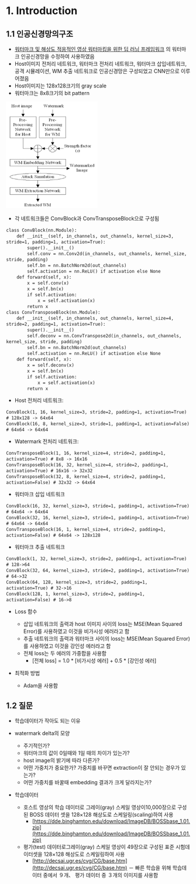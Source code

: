 # 1. Introduction
## 1.1 인공신경망의구조
- [워터마크 및 해상도 적응적인 영상 워터마킹을 위한 딥 러닝 프레임워크](https://scienceon.kisti.re.kr/commons/util/originalView.do?cn=JAKO202011263332864&dbt=JAKO&koi=KISTI1.1003%2FJNL.JAKO202011263332864)
   의 워터마크 인공신경망을 수정하여 사용하였음
- Host이미지 전처리 네트워크, 워터마크 전처리 네트워크, 워터마크 삽입네트워크, 공격 시뮬레이션, WM 추출 네트워크로 인공신경망은 구성되었고 CNN만으로 이루어졌음
- Host이미지는 128x128크기의 gray scale
- 워터마크는 8x8크기의 bit pattern

<img width="250" src="framework.png">

- 각 네트워크들은 ConvBlock과 ConvTransposeBlock으로 구성됨
```
class ConvBlock(nn.Module):
    def __init__(self, in_channels, out_channels, kernel_size=3, stride=1, padding=1, activation=True):
        super().__init__()
        self.conv = nn.Conv2d(in_channels, out_channels, kernel_size, stride, padding)
        self.bn = nn.BatchNorm2d(out_channels)
        self.activation = nn.ReLU() if activation else None
    def forward(self, x):
        x = self.conv(x)
        x = self.bn(x)
        if self.activation:
            x = self.activation(x)
        return x
class ConvTransposeBlock(nn.Module):
    def __init__(self, in_channels, out_channels, kernel_size=4, stride=2, padding=1, activation=True):
        super().__init__()
        self.deconv = nn.ConvTranspose2d(in_channels, out_channels, kernel_size, stride, padding)
        self.bn = nn.BatchNorm2d(out_channels)
        self.activation = nn.ReLU() if activation else None
    def forward(self, x):
        x = self.deconv(x)
        x = self.bn(x)
        if self.activation:
            x = self.activation(x)
        return x
```

- Host 전처리 네트워크:
```
ConvBlock(1, 16, kernel_size=3, stride=2, padding=1, activation=True) # 128x128 -> 64x64
ConvBlock(16, 8, kernel_size=3, stride=1, padding=1, activation=False) # 64x64 -> 64x64
```
- Watermark 전처리 네트워크:
```
ConvTransposeBlock(1, 16, kernel_size=4, stride=2, padding=1, activation=True) # 8x8 -> 16x16
ConvTransposeBlock(16, 32, kernel_size=4, stride=2, padding=1, activation=True) # 16x16 -> 32x32
ConvTransposeBlock(32, 8, kernel_size=4, stride=2, padding=1, activation=False) # 32x32 -> 64x64
```

- 워터마크 삽입 네트워크
```
ConvBlock(16, 32, kernel_size=3, stride=1, padding=1, activation=True) # 64x64 -> 64x64
ConvBlock(32, 16, kernel_size=3, stride=1, padding=1, activation=True) # 64x64 -> 64x64
ConvTransposeBlock(16, 1, kernel_size=4, stride=2, padding=1, activation=False) # 64x64 -> 128x128
```

- 워터마크 추출 네트워크
```
ConvBlock(1, 32, kernel_size=3, stride=2, padding=1, activation=True)   # 128->64
ConvBlock(32, 64, kernel_size=3, stride=2, padding=1, activation=True)  # 64->32
ConvBlock(64, 128, kernel_size=3, stride=2, padding=1, activation=True) # 32->16
ConvBlock(128, 1, kernel_size=3, stride=2, padding=1, activation=False) # 16->8
```

- Loss 함수
   - 삽입 네트워크의 출력과 host 이미지 사이의 loss는 MSE(Mean Squared Error)를 사용하였고 이것을 비가시성 에러라고 함
   - 추출 네트워크의 출력과 워터마크 사이의 loss는 MSE(Mean Squared Error)를 사용하였고 이것을 강인성 에러라고 함
   - 전체 loss는 두 에러의 가중합을 사용함
      - [전체 loss]  = 1.0 * [비가시성 에러] + 0.5 * [강인성 에러]

- 최적화 방법
   - Adam을 사용함

 ## 1.2 질문
 - 학습데이터가 작아도 되는 이유
 - watermark delta의 모양
    -  주기적인가?
    -  워터마크의 값이 0일때와 1일 때의 차이가 있는가?
    -  host image의 밝기에 따라 다른가?
    -  어떤 가중치가 중요한가? 가중치를 바꾸면 extraction이 잘 안되는 경우가 있는가?
    -  어떤 가중치를 바꿀때 embedding 결과가 크게 달라지는가?

- 학습데이터
   - 호스트 영상의 학습 데이터로 그레이(gray) 스케일 영상이10,000장으로 구성된 BOSS 데이터 셋을 128×128 해상도로 스케일링(scaling)하여 사용
      - [https://dde.binghamton.edu/download/ImageDB/BOSSbase_1.01.zip](https://dde.binghamton.edu/download/ImageDB/BOSSbase_1.01.zip)
   - 평가(test) 데이터로그레이(gray) 스케일 영상이 49장으로 구성된 표준 시험데이터셋을 128×128 해상도로 스케일링하여 사용
      - [http://decsai.ugr.es/cvg/CG/base.htm](http://decsai.ugr.es/cvg/CG/base.htm)
   － 빠른 학습을 위해 학습데이터 중에서 ９개、 평가 데이터 중 ３개의 이미지를 사용함
